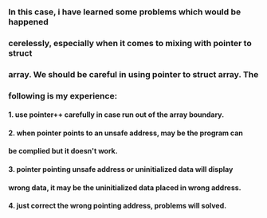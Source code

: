 ###   In this case, i have learned some problems which would be happened 
### cerelessly, especially when it comes to mixing with pointer to struct
### array. We should be careful in using pointer to struct array. The 
### following is my experience:
#### 1. use pointer++ carefully in case run out of the array boundary.
#### 2. when pointer points to an unsafe address, may be the program can
#### be complied but it doesn't work.
#### 3. pointer pointing unsafe address or uninitialized data will display
#### wrong data, it may be the uninitialized data placed in wrong address.
#### 4. just correct the wrong pointing address, problems will solved.
